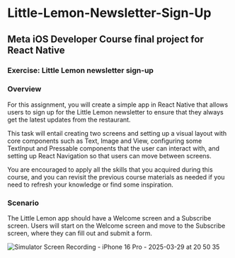 # Little-Lemon-Newsletter-Sign-Up

## Meta iOS Developer Course final project for React Native

### Exercise: Little Lemon newsletter sign-up

### Overview

For this assignment, you will create a simple app in React Native that allows users to sign up for the Little Lemon newsletter to ensure that they always get the latest updates from the restaurant.

This task will entail creating two screens and setting up a visual layout with core components such as Text, Image and View, configuring some TextInput and Pressable components that the user can interact with, and setting up React Navigation so that users can move between screens.

You are encouraged to apply all the skills that you acquired during this course, and you can revisit the previous course materials as needed if you need to refresh your knowledge or find some inspiration.

### Scenario

The Little Lemon app should have a Welcome screen and a Subscribe screen. Users will start on the Welcome screen and move to the Subscribe screen, where they can fill out and submit a form.

![Simulator Screen Recording - iPhone 16 Pro - 2025-03-29 at 20 50 35](https://github.com/user-attachments/assets/ea8ea047-4406-4e77-8002-7cea0b7c5d25)
